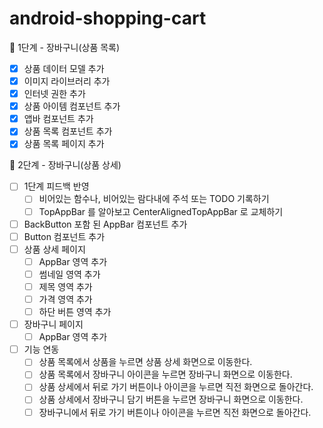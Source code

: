 # android-shopping-cart

🚀 1단계 - 장바구니(상품 목록)
- [x] 상품 데이터 모델 추가
- [x] 이미지 라이브러리 추가
- [x] 인터넷 권한 추가
- [x] 상품 아이템 컴포넌트 추가
- [x] 앱바 컴포넌트 추가
- [x] 상품 목록 컴포넌트 추가
- [x] 상품 목록 페이지 추가

🚀 2단계 - 장바구니(상품 상세)
- [ ] 1단계 피드백 반영
  - [ ] 비어있는 함수나, 비어있는 람다내에 주석 또는 TODO 기록하기
  - [ ] TopAppBar 를 알아보고 CenterAlignedTopAppBar 로 교체하기
- [ ] BackButton 포함 된 AppBar 컴포넌트 추가
- [ ] Button 컴포넌트 추가
- [ ] 상품 상세 페이지
  - [ ] AppBar 영역 추가
  - [ ] 썸네일 영역 추가
  - [ ] 제목 영역 추가
  - [ ] 가격 영역 추가
  - [ ] 하단 버튼 영역 추가
- [ ] 장바구니 페이지
  - [ ] AppBar 영역 추가
- [ ] 기능 연동
  - [ ] 상품 목록에서 상품을 누르면 상품 상세 화면으로 이동한다. 
  - [ ] 상품 목록에서 장바구니 아이콘을 누르면 장바구니 화면으로 이동한다.
  - [ ] 상품 상세에서 뒤로 가기 버튼이나 아이콘을 누르면 직전 화면으로 돌아간다.
  - [ ] 상품 상세에서 장바구니 담기 버튼을 누르면 장바구니 화면으로 이동한다.
  - [ ] 장바구니에서 뒤로 가기 버튼이나 아이콘을 누르면 직전 화면으로 돌아간다.
